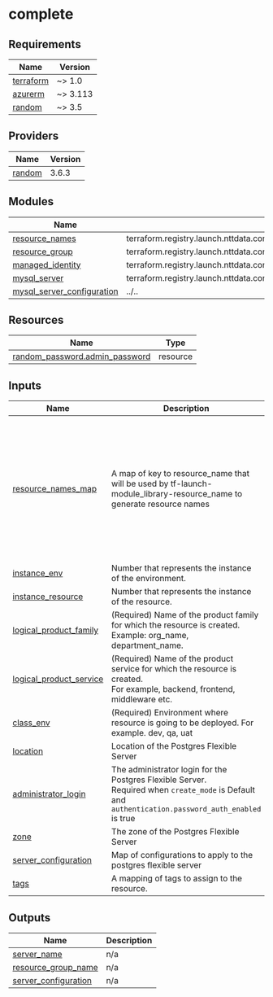 # complete

<!-- BEGINNING OF PRE-COMMIT-TERRAFORM DOCS HOOK -->
## Requirements

| Name | Version |
|------|---------|
| <a name="requirement_terraform"></a> [terraform](#requirement\_terraform) | ~> 1.0 |
| <a name="requirement_azurerm"></a> [azurerm](#requirement\_azurerm) | ~> 3.113 |
| <a name="requirement_random"></a> [random](#requirement\_random) | ~> 3.5 |

## Providers

| Name | Version |
|------|---------|
| <a name="provider_random"></a> [random](#provider\_random) | 3.6.3 |

## Modules

| Name | Source | Version |
|------|--------|---------|
| <a name="module_resource_names"></a> [resource\_names](#module\_resource\_names) | terraform.registry.launch.nttdata.com/module_library/resource_name/launch | ~> 2.0 |
| <a name="module_resource_group"></a> [resource\_group](#module\_resource\_group) | terraform.registry.launch.nttdata.com/module_primitive/resource_group/azurerm | ~> 1.0 |
| <a name="module_managed_identity"></a> [managed\_identity](#module\_managed\_identity) | terraform.registry.launch.nttdata.com/module_primitive/user_managed_identity/azurerm | ~> 1.2 |
| <a name="module_mysql_server"></a> [mysql\_server](#module\_mysql\_server) | terraform.registry.launch.nttdata.com/module_primitive/mysql_server/azurerm | ~> 1.1 |
| <a name="module_mysql_server_configuration"></a> [mysql\_server\_configuration](#module\_mysql\_server\_configuration) | ../.. | n/a |

## Resources

| Name | Type |
|------|------|
| [random_password.admin_password](https://registry.terraform.io/providers/hashicorp/random/latest/docs/resources/password) | resource |

## Inputs

| Name | Description | Type | Default | Required |
|------|-------------|------|---------|:--------:|
| <a name="input_resource_names_map"></a> [resource\_names\_map](#input\_resource\_names\_map) | A map of key to resource\_name that will be used by tf-launch-module\_library-resource\_name to generate resource names | <pre>map(object({<br>    name       = string<br>    max_length = optional(number, 60)<br>  }))</pre> | <pre>{<br>  "managed_identity": {<br>    "max_length": 60,<br>    "name": "mi"<br>  },<br>  "mysql_server": {<br>    "max_length": 60,<br>    "name": "psql"<br>  },<br>  "resource_group": {<br>    "max_length": 60,<br>    "name": "rg"<br>  }<br>}</pre> | no |
| <a name="input_instance_env"></a> [instance\_env](#input\_instance\_env) | Number that represents the instance of the environment. | `number` | `0` | no |
| <a name="input_instance_resource"></a> [instance\_resource](#input\_instance\_resource) | Number that represents the instance of the resource. | `number` | `0` | no |
| <a name="input_logical_product_family"></a> [logical\_product\_family](#input\_logical\_product\_family) | (Required) Name of the product family for which the resource is created.<br>    Example: org\_name, department\_name. | `string` | `"launch"` | no |
| <a name="input_logical_product_service"></a> [logical\_product\_service](#input\_logical\_product\_service) | (Required) Name of the product service for which the resource is created.<br>    For example, backend, frontend, middleware etc. | `string` | `"database"` | no |
| <a name="input_class_env"></a> [class\_env](#input\_class\_env) | (Required) Environment where resource is going to be deployed. For example. dev, qa, uat | `string` | `"dev"` | no |
| <a name="input_location"></a> [location](#input\_location) | Location of the Postgres Flexible Server | `string` | `"eastus"` | no |
| <a name="input_administrator_login"></a> [administrator\_login](#input\_administrator\_login) | The administrator login for the Postgres Flexible Server.<br>Required when `create_mode` is Default and `authentication.password_auth_enabled` is true | `string` | `null` | no |
| <a name="input_zone"></a> [zone](#input\_zone) | The zone of the Postgres Flexible Server | `string` | `null` | no |
| <a name="input_server_configuration"></a> [server\_configuration](#input\_server\_configuration) | Map of configurations to apply to the postgres flexible server | `map(string)` | `{}` | no |
| <a name="input_tags"></a> [tags](#input\_tags) | A mapping of tags to assign to the resource. | `map(string)` | `{}` | no |

## Outputs

| Name | Description |
|------|-------------|
| <a name="output_server_name"></a> [server\_name](#output\_server\_name) | n/a |
| <a name="output_resource_group_name"></a> [resource\_group\_name](#output\_resource\_group\_name) | n/a |
| <a name="output_server_configuration"></a> [server\_configuration](#output\_server\_configuration) | n/a |
<!-- END OF PRE-COMMIT-TERRAFORM DOCS HOOK -->
